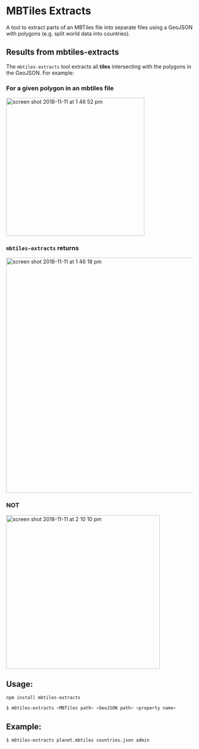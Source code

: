 # MBTiles Extracts

A tool to extract parts of an MBTiles file into separate files using a GeoJSON with polygons (e.g. split world data into countries). 

## Results from mbtiles-extracts
The `mbtiles-extracts` tool extracts all **tiles** intersecting with the polygons in the GeoJSON. For example:

### For a given polygon in an mbtiles file
<img width="373" alt="screen shot 2018-11-11 at 1 46 52 pm" src="https://user-images.githubusercontent.com/3166852/48310818-50150500-e5bb-11e8-8a16-2c080211eccf.png">

### `mbtiles-extracts` returns
<img width="636" alt="screen shot 2018-11-11 at 1 46 18 pm" src="https://user-images.githubusercontent.com/3166852/48310817-50150500-e5bb-11e8-93f0-fa4db5d0f32f.png">

### NOT
<img width="415" alt="screen shot 2018-11-11 at 2 10 10 pm" src="https://user-images.githubusercontent.com/3166852/48310834-a7b37080-e5bb-11e8-9ecb-a8204febafd5.png">

## Usage:

```
npm install mbtiles-extracts
```

```bash
$ mbtiles-extracts <MBTiles path> <GeoJSON path> <property name>
```

## Example:

```bash
$ mbtiles-extracts planet.mbtiles countries.json admin
```
